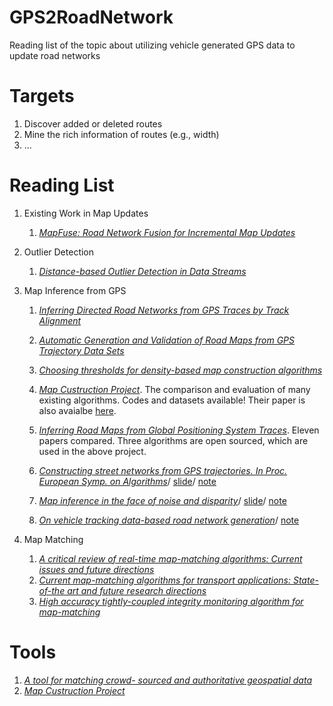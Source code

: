# GPS2RoadNetwork
Reading list of the topic about utilizing vehicle generated GPS data to update road networks

**Targets**
==

1. Discover added or deleted routes
2. Mine the rich information of routes (e.g., width)
3. ...


**Reading List**
==

1. Existing Work in Map Updates

	1. [*MapFuse: Road Network Fusion for Incremental Map Updates*](/papers/mapfuse.pdf)



2. Outlier Detection

	1. [*Distance-based Outlier Detection in Data Streams*](/papers/distanceOutlier.pdf)

3. Map Inference from GPS

	1. [*Inferring Directed Road Networks from GPS Traces by Track Alignment*](/papers/ijgi-04-02446.pdf)

	2. [*Automatic Generation and Validation of Road Maps from GPS Trajectory Data Sets*](/papers/p1523-li.pdf)
	3. [*Choosing thresholds for density-based map construction algorithms*](/papers/a24-ahmed.pdf)
	4. [*Map Custruction Project*](http://mapconstruction.org). The comparison and evaluation of many existing algorithms. Codes and datasets available! Their paper is also avaialbe [here](/papers/comparisonMapConstruction.pdf).
	5. [*Inferring Road Maps from Global Positioning System Traces*](/papers/2291-08.pdf). Eleven papers compared. Three algorithms are open sourced, which are used in the above project.
	6. [*Constructing street networks from GPS trajectories. In Proc. European Symp. on Algorithms*](http://cs.utsa.edu/~mahmed/Publications/csm_esa2012.pdf)/ [slide](http://algo12.fri.uni-lj.si/reg/proc/presentations/IitsUwfgHiFhcKptMVSlFPedl.pdf)/ [note](notes/note_Ahem.md)
	7. [*Map inference in the face of noise and disparity*](http://www.cs.uic.edu/pub/Bits/JamesBiagioni/biagioni-gis12.pdf)/ [slide](http://www.cs.uic.edu/pub/Bits/JamesBiagioni/biagioni-gis12-slides.pdf)/ [note](notes/note_Biagioni12.md)
	8. [*On vehicle tracking data-based road network generation*](/papers/nwcreation_GIS_2012.pdf)/ [note](/notes/note_Karagiorgou12.md)
	
4. Map Matching

	1. [*A critical review of real-time map-matching algorithms: Current issues and future directions*](/papers/1-s2.0-S0198971514000908-main.pdf)
	2. [*Current map-matching algorithms for transport applications: State-of-the art and future research directions*](/papers/1-s2.0-S0968090X07000265-main.pdf)
	3. [*High accuracy tightly-coupled integrity monitoring algorithm for map-matching*](/papers/1-s2.0-S0968090X13001629-main.pdf)
	
	
**Tools**
==

1. [*A tool for matching crowd- sourced and authoritative geospatial data*](/papers/A-Tool-Du-ID31.pdf)
2. [*Map Custruction Project*](http://mapconstruction.org)
